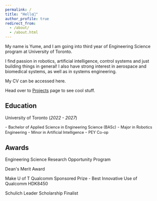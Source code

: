 ```yaml
---
permalink: /
title: "Hello👋"
author_profile: true
redirect_from: 
  - /about/
  - /about.html
---
```


My name is Yume, and I am going into third year of Engineering Science program at University of Toronto. 

I find passion in robotics, artificial intelligence, control systems and just building things in general! 
I also have strong interest in aerospace and biomedical systems, as well as in systems engineering.

My CV can be accessed here. 

Head over to [Projects](https://academicpages.github.io/talks) page to see cool stuff. 

Education
------
University of Toronto (*2022 - 2027*)  
<div style="line-height: 1.2;">
- <span style="font-size: 0.9em;">Bachelor of Applied Science in Engineering Science (BASc)</span>  
- <span style="font-size: 0.9em;">Major in Robotics Engineering</span>  
- <span style="font-size: 0.9em;">Minor in Artificial Intelligence</span>  
- <span style="font-size: 0.9em;">PEY Co-op</span>
</div>

Awards
------
Engineering Science Research Opportunity Program 

Dean's Merit Award 

Make U of T Qualcomm Sponsored Prize - Best Innovative Use of Qualcomm HDK8450

Schulich Leader Scholarship Finalist